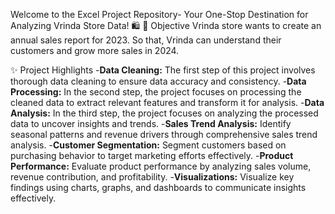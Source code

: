 Welcome to the Excel Project Repository- Your One-Stop Destination for Analyzing Vrinda Store Data! 🛍️
🌟 Objective
Vrinda store wants to create an annual sales report for 2023. So that, Vrinda can understand their customers and grow more sales in 2024.

✨ Project Highlights
-**Data Cleaning:** The first step of this project involves thorough data cleaning to ensure data accuracy and consistency.
-**Data Processing:** In the second step, the project focuses on processing the cleaned data to extract relevant features and transform it for analysis.
-**Data Analysis:** In the third step, the project focuses on analyzing the processed data to uncover insights and trends.
-**Sales Trend Analysis:** Identify seasonal patterns and revenue drivers through comprehensive sales trend analysis.
-**Customer Segmentation:** Segment customers based on purchasing behavior to target marketing efforts effectively.
-**Product Performance:** Evaluate product performance by analyzing sales volume, revenue contribution, and profitability.
-**Visualizations:** Visualize key findings using charts, graphs, and dashboards to communicate insights effectively.



